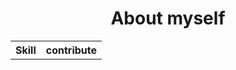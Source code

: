 <h1 align="center">About myself</h1>


<table style="width:100%">
  <tr>
    <th align="center">Skill</th>
    <th>contribute</th>
</table>
